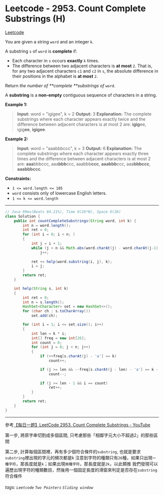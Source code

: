 # Leetcode - 2953. Count Complete Substrings (H)

[Leetcode](https://leetcode.com/problems/count-complete-substrings/)

You are given a string `word` and an integer `k`.

A substring `s` of `word` is **complete** if:

-   Each character in `s` occurs **exactly** `k` times.
-   The difference between two adjacent characters is **at most** `2`. That is, for any two adjacent characters `c1` and `c2` in `s`, the absolute difference in their positions in the alphabet is **at most** `2`.

Return _the number of **complete **substrings of_ `word`.

A **substring** is a **non-empty** contiguous sequence of characters in a string.

**Example 1:**

> **Input:** word = "igigee", k = 2
> **Output:** 3
> **Explanation:** The complete substrings where each character appears exactly twice and the difference between adjacent characters is at most 2 are: **igig**ee, igig**ee**, **igigee**.

**Example 2:**

> **Input:** word = "aaabbbccc", k = 3
> **Output:** 6
> **Explanation:** The complete substrings where each character appears exactly three times and the difference between adjacent characters is at most 2 are: **aaa**bbbccc, aaa**bbb**ccc, aaabbb**ccc**, **aaabbb**ccc, aaa**bbbccc**, **aaabbbccc**.

**Constraints:**

-   `1 <= word.length <= 105`
-   `word` consists only of lowercase English letters.
-   `1 <= k <= word.length`

---
```java
// Java 99ms(Beats 84.21%), Time O(26*N), Space O(26)
class Solution {
    public int countCompleteSubstrings(String word, int k) {
        int n = word.length();
        int ret = 0;
        for (int i = 0; i < n; )
        {
            int j = i + 1;
            while (j < n && Math.abs(word.charAt(j) - word.charAt(j-1)) <= 2)
                j++;
            
            ret += help(word.substring(i, j), k);
            i = j;
        }
        return ret;
    }

    int help(String s, int k)
    {
        int ret = 0;
        int n = s.length();
        HashSet<Character> set = new HashSet<>();
        for (char ch : s.toCharArray())
            set.add(ch);

        for (int i = 1; i <= set.size(); i++)
        {
            int len = k * i;
            int[] freq = new int[26];
            int count = 0;
            for (int j = 0; j < n; j++)
            {
                if (++freq[s.charAt(j) - 'a'] == k)
                    count++;

                if (j >= len && --freq[s.charAt(j - len) - 'a'] == k - 1)
                    count--;
                
                if (j >= len - 1 && i == count)
                    ret++;
            }
        }
        return ret;
    }
}
```
---

參考[【每日一题】LeetCode 2953. Count Complete Substrings - YouTube](https://youtu.be/4DYbP4shsno)

第一步, 將原字串切割成多個區間, 只考慮那些「相鄰字元大小不超過2」的那些區間

第二步, 計算每個區間裡，再有多少個符合條件的`substring`, 也就是要求`substring`裡出現的字元的頻次都是k
注意到字符的種類只有`26`種，如果只出現`一種字符`，那長度就是`k`；如果出現`兩種字符`，那長度就是`2k`，以此類推
我們發現可以遍歷出現字符的種類數目，然後用一個固定長度的滑窗來判定是否存在`substring`符合條件


###### tags: `Leetcode` `Two Pointers` `Sliding window`